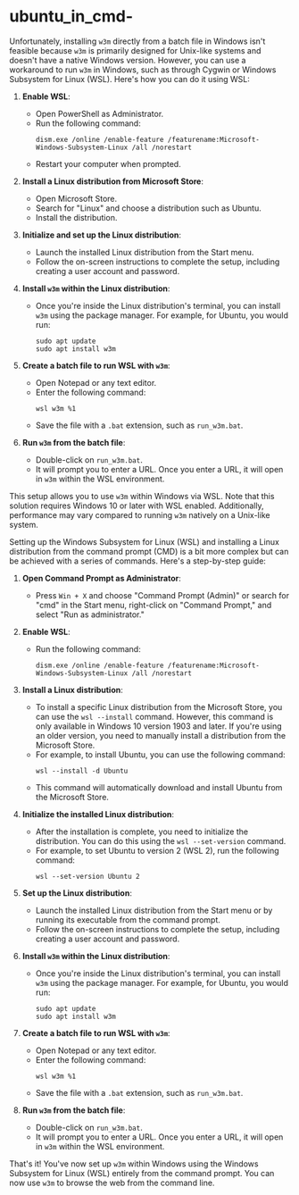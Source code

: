 # ubuntu_in_cmd-
Unfortunately, installing `w3m` directly from a batch file in Windows isn't feasible because `w3m` is primarily designed for Unix-like systems and doesn't have a native Windows version. However, you can use a workaround to run `w3m` in Windows, such as through Cygwin or Windows Subsystem for Linux (WSL). Here's how you can do it using WSL:

1. **Enable WSL**:
   - Open PowerShell as Administrator.
   - Run the following command:
     ```
     dism.exe /online /enable-feature /featurename:Microsoft-Windows-Subsystem-Linux /all /norestart
     ```
   - Restart your computer when prompted.

2. **Install a Linux distribution from Microsoft Store**:
   - Open Microsoft Store.
   - Search for "Linux" and choose a distribution such as Ubuntu.
   - Install the distribution.

3. **Initialize and set up the Linux distribution**:
   - Launch the installed Linux distribution from the Start menu.
   - Follow the on-screen instructions to complete the setup, including creating a user account and password.

4. **Install `w3m` within the Linux distribution**:
   - Once you're inside the Linux distribution's terminal, you can install `w3m` using the package manager. For example, for Ubuntu, you would run:
     ```
     sudo apt update
     sudo apt install w3m
     ```

5. **Create a batch file to run WSL with `w3m`**:
   - Open Notepad or any text editor.
   - Enter the following command:
     ```
     wsl w3m %1
     ```
   - Save the file with a `.bat` extension, such as `run_w3m.bat`.

6. **Run `w3m` from the batch file**:
   - Double-click on `run_w3m.bat`.
   - It will prompt you to enter a URL. Once you enter a URL, it will open in `w3m` within the WSL environment.

This setup allows you to use `w3m` within Windows via WSL. Note that this solution requires Windows 10 or later with WSL enabled. Additionally, performance may vary compared to running `w3m` natively on a Unix-like system.


Setting up the Windows Subsystem for Linux (WSL) and installing a Linux distribution from the command prompt (CMD) is a bit more complex but can be achieved with a series of commands. Here's a step-by-step guide:

1. **Open Command Prompt as Administrator**:
   - Press `Win + X` and choose "Command Prompt (Admin)" or search for "cmd" in the Start menu, right-click on "Command Prompt," and select "Run as administrator."

2. **Enable WSL**:
   - Run the following command:
     ```
     dism.exe /online /enable-feature /featurename:Microsoft-Windows-Subsystem-Linux /all /norestart
     ```

3. **Install a Linux distribution**:
   - To install a specific Linux distribution from the Microsoft Store, you can use the `wsl --install` command. However, this command is only available in Windows 10 version 1903 and later. If you're using an older version, you need to manually install a distribution from the Microsoft Store.
   - For example, to install Ubuntu, you can use the following command:
     ```
     wsl --install -d Ubuntu
     ```
   - This command will automatically download and install Ubuntu from the Microsoft Store.

4. **Initialize the installed Linux distribution**:
   - After the installation is complete, you need to initialize the distribution. You can do this using the `wsl --set-version` command.
   - For example, to set Ubuntu to version 2 (WSL 2), run the following command:
     ```
     wsl --set-version Ubuntu 2
     ```

5. **Set up the Linux distribution**:
   - Launch the installed Linux distribution from the Start menu or by running its executable from the command prompt.
   - Follow the on-screen instructions to complete the setup, including creating a user account and password.

6. **Install `w3m` within the Linux distribution**:
   - Once you're inside the Linux distribution's terminal, you can install `w3m` using the package manager. For example, for Ubuntu, you would run:
     ```
     sudo apt update
     sudo apt install w3m
     ```

7. **Create a batch file to run WSL with `w3m`**:
   - Open Notepad or any text editor.
   - Enter the following command:
     ```
     wsl w3m %1
     ```
   - Save the file with a `.bat` extension, such as `run_w3m.bat`.

8. **Run `w3m` from the batch file**:
   - Double-click on `run_w3m.bat`.
   - It will prompt you to enter a URL. Once you enter a URL, it will open in `w3m` within the WSL environment.

That's it! You've now set up `w3m` within Windows using the Windows Subsystem for Linux (WSL) entirely from the command prompt. You can now use `w3m` to browse the web from the command line.

